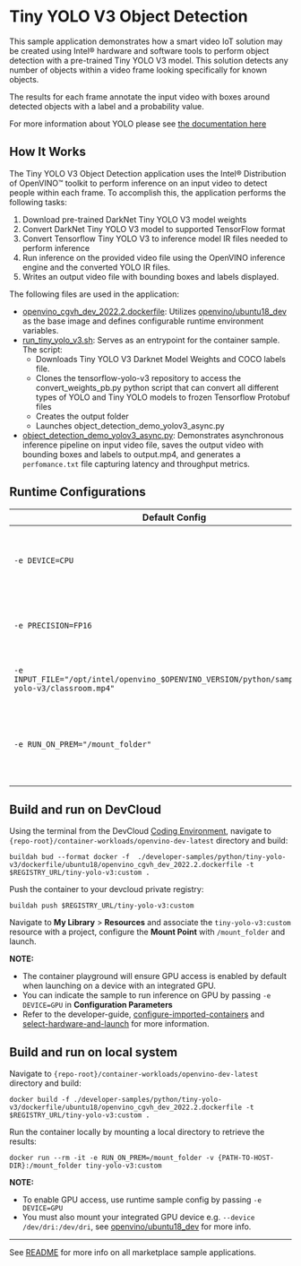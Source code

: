 # Tiny YOLO V3 Object Detection

This sample application demonstrates how a smart video IoT solution may be created using Intel® hardware and software tools to perform object detection with a pre-trained Tiny YOLO V3 model. This solution detects any number of objects within a video frame looking specifically for known objects.

The results for each frame annotate the input video with boxes around detected objects with a label and a probability value.

For more information about YOLO please see [the documentation here](https://pjreddie.com/darknet/yolo/)

## How It Works

The Tiny YOLO V3 Object Detection application uses the Intel® Distribution of OpenVINO™ toolkit to perform inference on an input video to detect people within each frame. To accomplish this, the application performs the following tasks:

1) Download pre-trained DarkNet Tiny YOLO V3 model weights
2) Convert DarkNet Tiny YOLO V3 model to supported TensorFlow format
3) Convert Tensorflow Tiny YOLO V3 to inference model IR files needed to perform inference
4) Run inference on the provided video file using the OpenVINO inference engine and the converted YOLO IR files. 
5) Writes an output video file with bounding boxes and labels displayed.

The following files are used in the application:

* [openvino_cgvh_dev_2022.2.dockerfile](dockerfile/ubuntu18/openvino_cgvh_dev_2022.2.dockerfile): Utilizes [openvino/ubuntu18_dev](https://hub.docker.com/r/openvino/ubuntu18_dev) as the base image and defines configurable runtime environment variables.
* [run_tiny_yolo_v3.sh](run_tiny_yolo_v3.sh): Serves as an entrypoint for the container sample. The script:
	* Downloads Tiny YOLO V3 Darknet Model Weights and COCO labels file.
	* Clones the tensorflow-yolo-v3 repository to access the convert_weights_pb.py python script that can convert all different types of YOLO and Tiny YOLO models to frozen Tensorflow Protobuf files
	* Creates the output folder
	* Launches object_detection_demo_yolov3_async.py
* [object_detection_demo_yolov3_async.py](object_detection_demo_yolov3_async.py): Demonstrates asynchronous inference pipeline on input video file, saves the output video with bounding boxes and labels to output.mp4, and generates a ``perfomance.txt`` file capturing latency and throughput metrics.

## Runtime Configurations
| Default Config | Description |
| --- | --- |
| ``-e DEVICE=CPU`` | Supports ``GPU`` for running on capable integrated GPU. |
| ``-e PRECISION=FP16`` | Will support ``FP32`` model precision in upcoming releases. |
| ``-e INPUT_FILE="/opt/intel/openvino_$OPENVINO_VERSION/python/samples/tiny-yolo-v3/classroom.mp4"`` | Input video file path inside the container | 
| ``-e RUN_ON_PREM="/mount_folder"`` | Directory to save results to e.g. mount point to retrieve logs, results |

## Build and run on DevCloud
Using the terminal from the DevCloud [Coding Environment](https://www.intel.com/content/www/us/en/develop/documentation/devcloud-containers/top/index/build-containers-from-terminal.html), navigate to `{repo-root}/container-workloads/openvino-dev-latest` directory and build:
```
buildah bud --format docker -f  ./developer-samples/python/tiny-yolo-v3/dockerfile/ubuntu18/openvino_cgvh_dev_2022.2.dockerfile -t $REGISTRY_URL/tiny-yolo-v3:custom .
```

Push the container to your devcloud private registry:
```
buildah push $REGISTRY_URL/tiny-yolo-v3:custom
```

Navigate to **My Library** > **Resources** and associate the ``tiny-yolo-v3:custom`` resource with a project, configure the **Mount Point** with ``/mount_folder`` and launch.

**NOTE:** 
* The container playground will ensure GPU access is enabled by default when launching on a device with an integrated GPU. 
* You can indicate the sample to run inference on GPU by passing ``-e DEVICE=GPU`` in **Configuration Parameters**
* Refer to the developer-guide, [configure-imported-containers](https://www.intel.com/content/www/us/en/develop/documentation/devcloud-containers/top/index-2/configure-imported-containers.html)
and [select-hardware-and-launch](https://www.intel.com/content/www/us/en/develop/documentation/devcloud-containers/top/index-2/select-hardware-and-launch.html) for more information.


## Build and run on local system
Navigate to `{repo-root}/container-workloads/openvino-dev-latest` directory and build:
```
docker build -f ./developer-samples/python/tiny-yolo-v3/dockerfile/ubuntu18/openvino_cgvh_dev_2022.2.dockerfile -t $REGISTRY_URL/tiny-yolo-v3:custom .
```

Run the container locally by mounting a local directory to retrieve the results:
```
docker run --rm -it -e RUN_ON_PREM=/mount_folder -v {PATH-TO-HOST-DIR}:/mount_folder tiny-yolo-v3:custom
```
**NOTE:** 
* To enable GPU access, use runtime sample config by passing ``-e DEVICE=GPU``
* You must also mount your integrated GPU device e.g.  ``--device /dev/dri:/dev/dri``, see [openvino/ubuntu18_dev](https://hub.docker.com/r/openvino/ubuntu18_dev) for more info.


---
See [README](../../../../../README.md) for more info on all marketplace sample applications.
